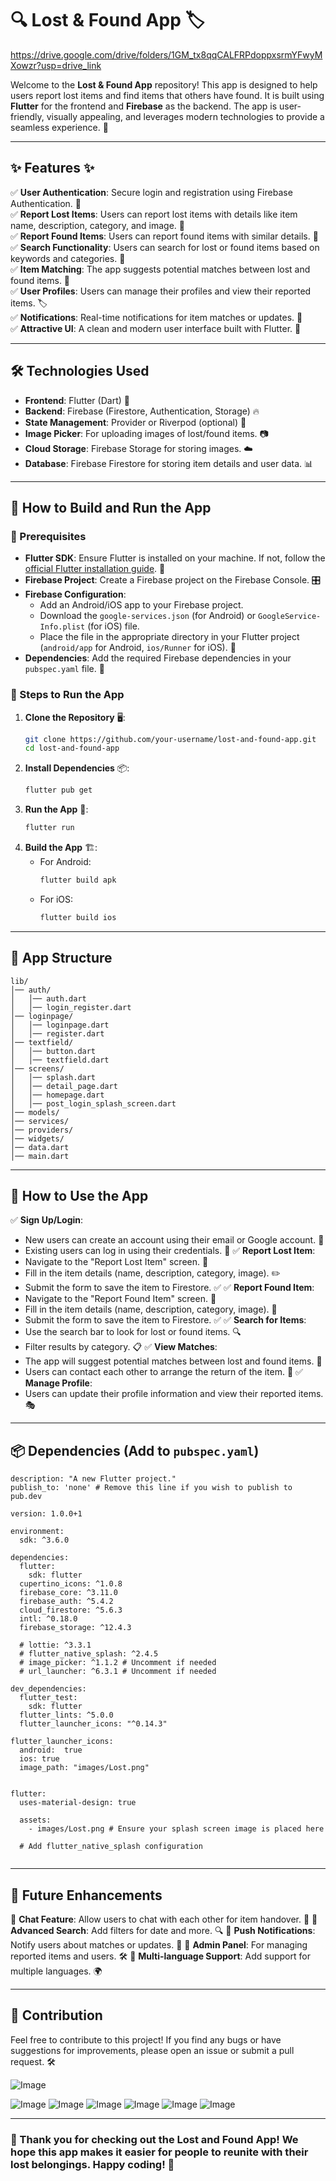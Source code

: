 # 🔍 Lost & Found App 🏷️

https://drive.google.com/drive/folders/1GM_tx8qqCALFRPdoppxsrmYFwyMXowzr?usp=drive_link

Welcome to the **Lost & Found App** repository! This app is designed to help users report lost items and find items that others have found. It is built using **Flutter** for the frontend and **Firebase** as the backend. The app is user-friendly, visually appealing, and leverages modern technologies to provide a seamless experience. 🚀

---
## ✨ Features ✨
✅ **User Authentication**: Secure login and registration using Firebase Authentication. 🔐  
✅ **Report Lost Items**: Users can report lost items with details like item name, description, category, and image. 📝  
✅ **Report Found Items**: Users can report found items with similar details. 📸  
✅ **Search Functionality**: Users can search for lost or found items based on keywords and categories. 🔎  
✅ **Item Matching**: The app suggests potential matches between lost and found items. 🤝  
✅ **User Profiles**: Users can manage their profiles and view their reported items. 🏷️  
✅ **Notifications**: Real-time notifications for item matches or updates. 🔔  
✅ **Attractive UI**: A clean and modern user interface built with Flutter. 🎨  

---
## 🛠 Technologies Used
- **Frontend**: Flutter (Dart) 🦄
- **Backend**: Firebase (Firestore, Authentication, Storage) 🔥
- **State Management**: Provider or Riverpod (optional) 🔄
- **Image Picker**: For uploading images of lost/found items. 📷
- **Cloud Storage**: Firebase Storage for storing images. ☁️
- **Database**: Firebase Firestore for storing item details and user data. 📊

---
## 🚀 How to Build and Run the App

### 📌 Prerequisites
- **Flutter SDK**: Ensure Flutter is installed on your machine. If not, follow the [official Flutter installation guide](https://flutter.dev/docs/get-started/install). 🔧
- **Firebase Project**: Create a Firebase project on the Firebase Console. 🎛️
- **Firebase Configuration**:
  - Add an Android/iOS app to your Firebase project.
  - Download the `google-services.json` (for Android) or `GoogleService-Info.plist` (for iOS) file.
  - Place the file in the appropriate directory in your Flutter project (`android/app` for Android, `ios/Runner` for iOS). 📂
- **Dependencies**: Add the required Firebase dependencies in your `pubspec.yaml` file. 📜

### 📌 Steps to Run the App
1. **Clone the Repository** 🖥️:
   ```sh
   git clone https://github.com/your-username/lost-and-found-app.git
   cd lost-and-found-app
   ```
2. **Install Dependencies** 📦:
   ```sh
   flutter pub get
   ```
3. **Run the App** 📲:
   ```sh
   flutter run
   ```
4. **Build the App** 🏗️:
   - For Android:
     ```sh
     flutter build apk
     ```
   - For iOS:
     ```sh
     flutter build ios
     ```

---
## 📂 App Structure
```
lib/
│── auth/
│   │── auth.dart
│   │── login_register.dart
│── loginpage/
│   │── loginpage.dart
│   │── register.dart
│── textfield/
│   │── button.dart
│   │── textfield.dart
│── screens/
│   │── splash.dart
│   │── detail_page.dart
│   │── homepage.dart
│   │── post_login_splash_screen.dart
│── models/
│── services/
│── providers/
│── widgets/
│── data.dart
│── main.dart
```

---
## 📖 How to Use the App
✅ **Sign Up/Login**: 
   - New users can create an account using their email or Google account. 📩
   - Existing users can log in using their credentials. 🔑
✅ **Report Lost Item**: 
   - Navigate to the "Report Lost Item" screen. 📌
   - Fill in the item details (name, description, category, image). ✏️
   - Submit the form to save the item to Firestore. ✅
✅ **Report Found Item**: 
   - Navigate to the "Report Found Item" screen. 🔎
   - Fill in the item details (name, description, category, image). 📝
   - Submit the form to save the item to Firestore. ✅
✅ **Search for Items**: 
   - Use the search bar to look for lost or found items. 🔍
   - Filter results by category. 📋
✅ **View Matches**: 
   - The app will suggest potential matches between lost and found items. 🔄
   - Users can contact each other to arrange the return of the item. 🤝
✅ **Manage Profile**: 
   - Users can update their profile information and view their reported items. 🎭

---
## 📦 Dependencies (Add to `pubspec.yaml`)
```name: lost_found
description: "A new Flutter project."
publish_to: 'none' # Remove this line if you wish to publish to pub.dev

version: 1.0.0+1

environment:
  sdk: ^3.6.0

dependencies:
  flutter:
    sdk: flutter
  cupertino_icons: ^1.0.8
  firebase_core: ^3.11.0
  firebase_auth: ^5.4.2
  cloud_firestore: ^5.6.3
  intl: ^0.18.0
  firebase_storage: ^12.4.3

  # lottie: ^3.3.1
  # flutter_native_splash: ^2.4.5
  # image_picker: ^1.1.2 # Uncomment if needed
  # url_launcher: ^6.3.1 # Uncomment if needed

dev_dependencies:
  flutter_test:
    sdk: flutter
  flutter_lints: ^5.0.0
  flutter_launcher_icons: "^0.14.3"

flutter_launcher_icons:
  android:  true
  ios: true
  image_path: "images/Lost.png"


flutter:
  uses-material-design: true

  assets:
    - images/Lost.png # Ensure your splash screen image is placed here

  # Add flutter_native_splash configuration
 
```

---
## 🔮 Future Enhancements
🚀 **Chat Feature**: Allow users to chat with each other for item handover. 💬
🚀 **Advanced Search**: Add filters for date and more. 🔍
🚀 **Push Notifications**: Notify users about matches or updates. 🔔
🚀 **Admin Panel**: For managing reported items and users. 🛠️
🚀 **Multi-language Support**: Add support for multiple languages. 🌍

---
## 🤝 Contribution
Feel free to contribute to this project! If you find any bugs or have suggestions for improvements, please open an issue or submit a pull request. 🛠️


![Image](https://github.com/user-attachments/assets/67d12be3-db3d-4313-95a2-ecba6938d5a8)

![Image](https://github.com/user-attachments/assets/013c90bd-5baa-4d96-b6aa-4d63aa981fd9)
![Image](https://github.com/user-attachments/assets/1ab72e57-5329-4c9e-9eb1-5d04d367bdb6)
![Image](https://github.com/user-attachments/assets/2b062f5f-d38e-4684-a74e-08f7f9f0cebb)
![Image](https://github.com/user-attachments/assets/569bd8ac-da05-427a-9e1f-b7ef7cf2ed30)
![Image](https://github.com/user-attachments/assets/1b3c724f-1f83-4142-a46e-d8bbd82b5963)
![Image](https://github.com/user-attachments/assets/e1d8c5c1-dc4d-4d95-acb7-20780686c28b)


---
### 💖 Thank you for checking out the Lost and Found App! We hope this app makes it easier for people to reunite with their lost belongings. Happy coding! 🚀

